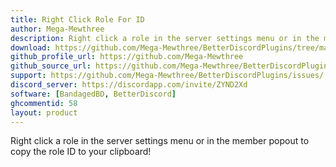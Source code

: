 ```yaml
---
title: Right Click Role For ID
author: Mega-Mewthree
description: Right click a role in the server settings menu or in the member popout to copy the role ID to your clipboard!
download: https://github.com/Mega-Mewthree/BetterDiscordPlugins/tree/master/Plugins/RightClickRoleForID
github_profile_url: https://github.com/Mega-Mewthree
github_source_url: https://github.com/Mega-Mewthree/BetterDiscordPlugins/tree/master/Plugins/RightClickRoleForID
support: https://github.com/Mega-Mewthree/BetterDiscordPlugins/issues/
discord_server: https://discordapp.com/invite/ZYND2Xd
software: [BandagedBD, BetterDiscord]
ghcommentid: 58
layout: product
---
```

Right click a role in the server settings menu or in the member popout to copy the role ID to your clipboard!